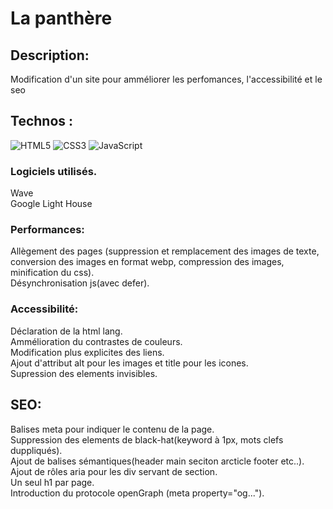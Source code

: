 

# La panthère

## Description:
Modification d'un site pour amméliorer les perfomances, l'accessibilité et le seo

## Technos :

![HTML5](https://img.shields.io/badge/html5-%23E34F26.svg?style=for-the-badge&logo=html5&logoColor=white)
![CSS3](https://img.shields.io/badge/css3-%231572B6.svg?style=for-the-badge&logo=css3&logoColor=white)
![JavaScript](https://img.shields.io/badge/javascript-%23323330.svg?style=for-the-badge&logo=javascript&logoColor=%23F7DF1E)


### Logiciels utilisés.
Wave<br/>
Google Light House<br/>
### Performances:
Allègement des pages (suppression et remplacement des images de texte, conversion des images en format webp, compression des images, minification du css).<br/>
Désynchronisation js(avec defer).<br/>

### Accessibilité:
Déclaration de la html lang.<br/>
Ammélioration du contrastes de couleurs.<br/>
Modification plus explicites des liens.<br/>
Ajout d'attribut alt pour les images et title pour les icones.<br/>
Supression des elements invisibles.<br/>

## SEO:
Balises meta pour indiquer le contenu de la page.<br/>
Suppression des elements de black-hat(keyword à 1px, mots clefs duppliqués).<br/>
Ajout de balises sémantiques(header main seciton arcticle footer etc..).<br/>
Ajout de rôles aria pour les div servant de section.<br/>
Un seul h1 par page.<br/>
Introduction du protocole openGraph (meta property="og...").<br/>





